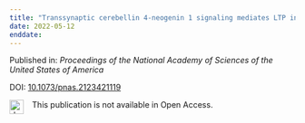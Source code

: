 ```yaml
---
title: "Transsynaptic cerebellin 4-neogenin 1 signaling mediates LTP in the mouse dentate gyrus."
date: 2022-05-12
enddate:
---
```


Published in: *Proceedings of the National Academy of Sciences of the United States of America*

DOI: [10.1073/pnas.2123421119](https://doi.org/10.1073/pnas.2123421119)

<img src=https://upload.wikimedia.org/wikipedia/commons/thumb/0/0e/Closed_Access_logo_transparent.svg/1200px-Closed_Access_logo_transparent.svg.png alt="drawing" width="25" align="left"/> &nbsp;&nbsp;&nbsp;This publication is not available in Open Access.


